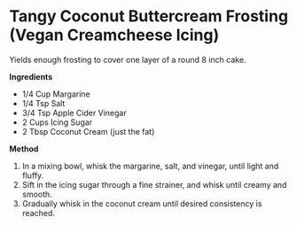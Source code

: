 # Tangy Coconut Buttercream Frosting (Vegan Creamcheese Icing)

Yields enough frosting to cover one layer of a round 8 inch cake.

**Ingredients**

* 1/4 Cup Margarine
* 1/4 Tsp Salt
* 3/4 Tsp Apple Cider Vinegar
* 2 Cups Icing Sugar
* 2 Tbsp Coconut Cream (just the fat)

**Method**

1. In a mixing bowl, whisk the margarine, salt, and vinegar, until light and fluffy.
2. Sift in the icing sugar through a fine strainer, and whisk until creamy and smooth.
3. Gradually whisk in the coconut cream until desired consistency is reached.


